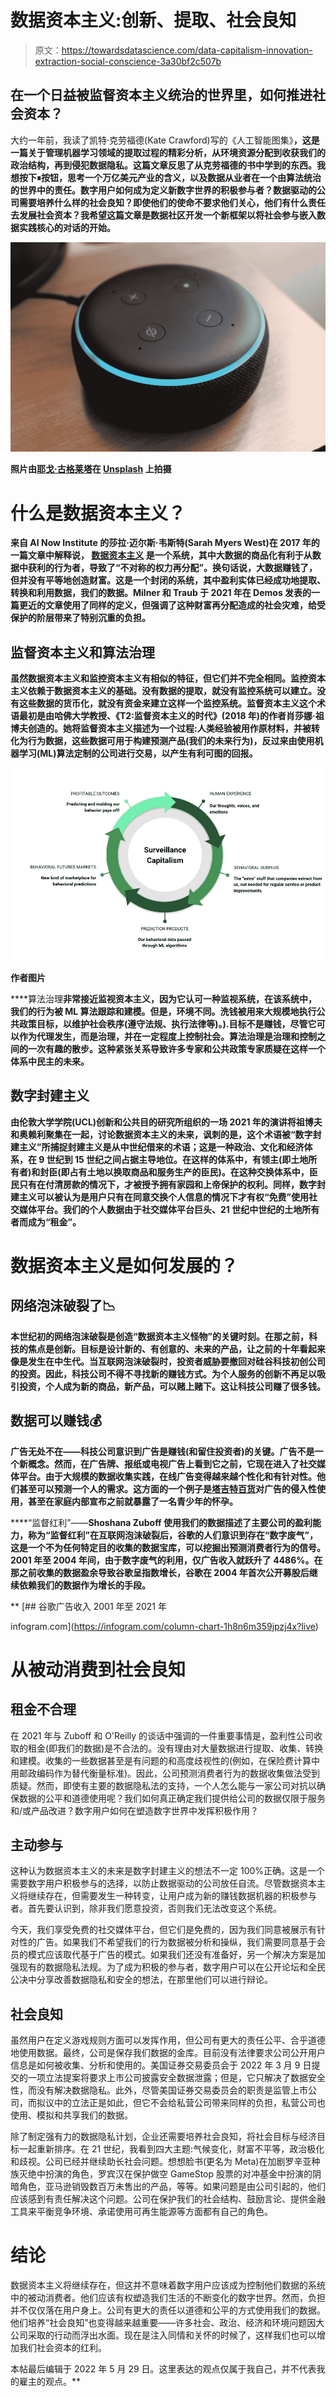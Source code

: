 # 数据资本主义:创新、提取、社会良知

> 原文：<https://towardsdatascience.com/data-capitalism-innovation-extraction-social-conscience-3a30bf2c507b>

## 在一个日益被监督资本主义统治的世界里，如何推进社会资本？

大约一年前，我读了凯特·克劳福德(Kate Crawford)写的《人工智能图集》[](https://www.katecrawford.net/)**，这是一篇关于管理机器学习领域的提取过程的精彩分析，从环境资源分配到收获我们的政治结构，再到侵犯数据隐私。这篇文章反思了从克劳福德的书中学到的东西。我想按下⏸按钮，思考一个万亿美元产业的含义，以及数据从业者在一个由算法统治的世界中的责任。数字用户如何成为定义新数字世界的积极参与者？数据驱动的公司需要培养什么样的社会良知？即使他们的使命不要求他们关心，他们有什么责任去发展社会资本？我希望这篇文章是数据社区开发一个新框架以将社会参与嵌入数据实践核心的对话的开始。**

**![](img/6bb9c2bc4da0abcd2c834b584ead8349.png)**

**照片由[耶戈·古格莱塔](https://unsplash.com/@lazargugleta?utm_source=medium&utm_medium=referral)在 [Unsplash](https://unsplash.com?utm_source=medium&utm_medium=referral) 上拍摄**

# **什么是数据资本主义？**

**来自 AI Now Institute 的莎拉·迈尔斯·韦斯特(Sarah Myers West)在 2017 年的一篇文章中解释说， [**数据资本主义**](https://journals.sagepub.com/doi/10.1177/0007650317718185) 是一个系统，其中大数据的商品化有利于从数据中获利的行为者，导致了“不对称的权力再分配”。换句话说，大数据赚钱了，但并没有平等地创造财富。这是一个封闭的系统，其中盈利实体已经成功地提取、转换和利用数据，我们的数据。Milner 和 Traub 于 2021 年在 Demos 发表的一篇更近的文章使用了同样的定义，但强调了这种财富再分配造成的社会灾难，给受保护的阶层带来了特别沉重的负担。**

## ****监督资本主义和算法治理****

**虽然数据资本主义和监控资本主义有相似的特征，但它们并不完全相同。**监控资本主义**依赖于数据资本主义的基础。没有数据的提取，就没有监控系统可以建立。没有这些数据的货币化，就没有资金来建立这样一个监控系统。监督资本主义这个术语最初是由哈佛大学教授、《T2:监督资本主义的时代》(2018 年)的作者肖莎娜·祖博夫创造的。她将监督资本主义描述为一个过程:人类经验被用作原材料，并被转化为行为数据，这些数据可用于构建预测产品(我们的未来行为)，反过来由使用机器学习(ML)算法定制的公司进行交易，以产生有利可图的回报。**

**![](img/0134bb7fab3a0d27132200ffcd6ecf6b.png)**

**作者图片**

****算法治理**非常接近监视资本主义，因为它认可一种监视系统，在该系统中，我们的行为被 ML 算法跟踪和建模。但是，环境不同。洗钱被用来大规模地执行公共政策目标，以维护社会秩序(遵守法规、执行法律等)。).目标不是赚钱，尽管它可以作为代理发生，而是治理，并在一定程度上控制社会。算法治理是治理和控制之间的一次有趣的散步。这种紧张关系导致许多专家和公共政策专家质疑在这样一个体系中民主的未来。**

## ****数字封建主义****

**由伦敦大学学院(UCL)创新和公共目的研究所组织的一场 2021 年的演讲将祖博夫和奥赖利聚集在一起，讨论数据资本主义的未来，讽刺的是，这个术语被“**数字封建主义**”所捕捉封建主义是从中世纪借来的术语；这是一种政治、文化和经济体系，在 9 世纪到 15 世纪之间占据主导地位。在这样的体系中，有领主(即土地所有者)和封臣(即占有土地以换取商品和服务生产的臣民)。在这种交换体系中，臣民只有在付清房款的情况下，才被授予拥有家园和上帝保护的权利。同样，数字封建主义可以被认为是用户只有在同意交换个人信息的情况下才有权“免费”使用社交媒体平台。我们的个人数据由于社交媒体平台巨头、21 世纪中世纪的土地所有者而成为“租金”。**

# **数据资本主义是如何发展的？**

## **网络泡沫破裂了📉**

**本世纪初的网络泡沫破裂是创造“数据资本主义怪物”的关键时刻。在那之前，科技的焦点是创新。目标是设计新的、有创意的、未来的产品，让之前的十年看起来像是发生在中生代。当互联网泡沫破裂时，投资者威胁要撤回对硅谷科技初创公司的投资。因此，科技公司不得不寻找新的赚钱方式。为个人服务的创新不再足以吸引投资，个人成为新的商品，新产品，可以赌上赌下。这让科技公司赚了很多钱。**

## **数据可以赚钱💰**

**广告无处不在——科技公司意识到广告是赚钱(和留住投资者)的关键。广告不是一个新概念。然而，在广告牌、报纸或电视广告上看到它之前，它现在进入了社交媒体平台。由于大规模的数据收集实践，在线广告变得越来越个性化和有针对性。他们甚至可以预测一个人的需求。这方面的一个例子是[塔吉特百货](https://www.forbes.com/sites/kashmirhill/2012/02/16/how-target-figured-out-a-teen-girl-was-pregnant-before-her-father-did/?sh=38c9ed946668)对广告的侵入性使用，甚至在家庭内部宣布之前就暴露了一名青少年的怀孕。**

****“监督红利”——**Shoshana Zuboff 使用我们的数据描述了主要公司的盈利能力，称为“**监督红利**”在互联网泡沫破裂后，谷歌的人们意识到存在“数字废气”，这是一个不为任何特定目的收集的数据宝库，可以挖掘出预测消费者行为的信号。2001 年至 2004 年间，由于数字废气的利用，仅广告收入就跃升了 4486%。在那之前收集的数据盈余导致谷歌呈指数增长，谷歌在 2004 年首次公开募股后继续依赖我们的数据作为增长的手段。**

**[](https://infogram.com/column-chart-1h8n6m359jpzj4x?live) [## 谷歌广告收入 2001 年至 2021 年

infogram.com](https://infogram.com/column-chart-1h8n6m359jpzj4x?live) 

# 从被动消费到社会良知

## 租金不合理

在 2021 年与 Zuboff 和 O'Reilly 的谈话中强调的一件重要事情是，盈利性公司收取的租金(即我们的数据)是不合法的。没有理由对大量数据进行提取、收集、转换和建模。收集的一些数据甚至是有问题的和高度歧视性的(例如，在保险费计算中用邮政编码作为替代衡量标准)。因此，公司预测消费者行为的数据收集做法受到质疑。然而，即使有主要的数据隐私法的支持，一个人怎么能与一家公司对抗以确保数据的公平和道德使用呢？我们如何真正确定我们提供给公司的数据仅限于服务和/或产品改进？数字用户如何在塑造数字世界中发挥积极作用？

## 主动参与

这种认为数据资本主义的未来是数字封建主义的想法不一定 100%正确。这是一个需要数字用户积极参与的选择，以防止数据驱动的公司放任自流。尽管数据资本主义将继续存在，但需要发生一种转变，让用户成为新的赚钱数据机器的积极参与者。首先要认识到，除非我们愿意投资，否则我们无法改变这个系统。

今天，我们享受免费的社交媒体平台，但它们是免费的，因为我们同意被展示有针对性的广告。如果我们不希望我们的行为数据被分析和操纵，我们需要同意基于会员的模式应该取代基于广告的模式。如果我们还没有准备好，另一个解决方案是加强现有的数据隐私法规。为了成为积极的参与者，数字用户可以在公开论坛和全民公决中分享改善数据隐私和安全的想法，在那里他们可以进行辩论。

## 社会良知

虽然用户在定义游戏规则方面可以发挥作用，但公司有更大的责任公平、合乎道德地使用数据。最终，公司是保存我们数据的金库。目前没有法律要求公司公开用户信息是如何被收集、分析和使用的。美国证券交易委员会于 2022 年 3 月 9 日提交的一项立法提案将要求上市公司披露安全数据泄露；但是，它只解决了数据安全性，而没有解决数据隐私。此外，尽管美国证券交易委员会的职责是监管上市公司，而拟议中的立法正是如此，但它不会给私营公司带来同样的负担，私营公司也使用、模拟和共享我们的数据。

除了制定强有力的数据隐私计划，企业还需要培养社会良知，将社会目标与经济目标一起重新排序。在 21 世纪，我看到四大主题:气候变化，财富不平等，政治极化和歧视。公司已经并继续助长社会问题。想想脸书(更名为 Meta)在加剧罗辛亚种族灭绝中扮演的角色，罗宾汉在保护做空 GameStop 股票的对冲基金中扮演的阴暗角色，亚马逊销毁数百万未售出的产品，等等。如果问题是由公司引起的，他们应该感到有责任解决这个问题。公司在保护我们的社会结构、鼓励言论、提供金融工具来平衡竞争环境、承诺使用可再生能源等方面都有自己的角色。

# 结论

数据资本主义将继续存在，但这并不意味着数字用户应该成为控制他们数据的系统中的被动消费者。他们应该有权塑造我们生活的不断变化的数字世界。然而，负担并不仅仅落在用户身上。公司有更大的责任以道德和公平的方式使用我们的数据。他们培养“社会良知”也变得越来越重要——许多社会、政治、经济和环境问题因大公司采取的行动而浮出水面。现在是注入同情和关怀的时候了，这样我们也可以增加我们社会资本的红利。

本帖最后编辑于 2022 年 5 月 29 日。这里表达的观点仅属于我自己，并不代表我的雇主的观点。**